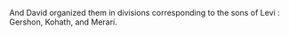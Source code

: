 And David organized them in divisions corresponding to the sons of Levi : Gershon, Kohath, and Merari.
